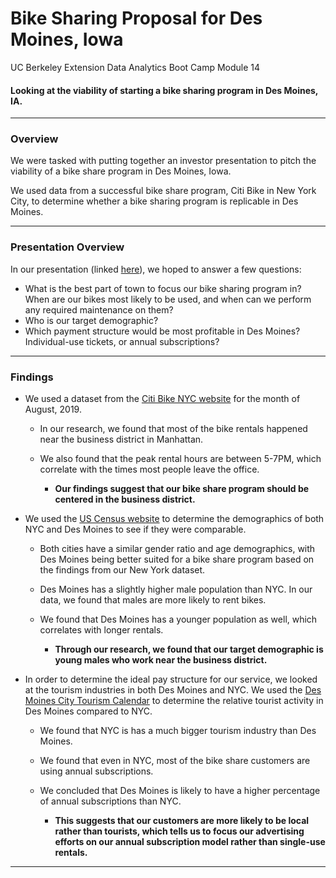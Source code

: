 # Bike Sharing Proposal for Des Moines, Iowa
UC Berkeley Extension Data Analytics Boot Camp Module 14

#### Looking at the viability of starting a bike sharing program in Des Moines, IA.

---

### Overview

We were tasked with putting together an investor presentation to pitch the viability of a bike share program in Des Moines, Iowa. 

We used data from a successful bike share program, Citi Bike in New York City, to determine whether a bike sharing program is replicable in Des Moines.

---

### Presentation Overview

In our presentation (linked [here](https://public.tableau.com/profile/sathvik.aithala#!/vizhome/DesMoinesBikeShare/Story?publish=yes)), we hoped to answer a few questions:

- What is the best part of town to focus our bike sharing program in? When are our bikes most likely to be used, and when can we perform any required maintenance on them?
- Who is our target demographic?
- Which payment structure would be most profitable in Des Moines? Individual-use tickets, or annual subscriptions?

---

### Findings

- We used a dataset from the [Citi Bike NYC website](https://www.citibikenyc.com/system-data) for the month of August, 2019. 
  - In our research, we found that most of the bike rentals happened near the business district in Manhattan.
  - We also found that the peak rental hours are between 5-7PM, which correlate with the times most people leave the office.
  
    - <b>Our findings suggest that our bike share program should be centered in the business district. </b>

- We used the [US Census website](https://www.census.gov/quickfacts/fact/table/newyorkcitynewyork,desmoinescityiowa/PST045219) to determine the demographics of both NYC and Des Moines to see if they were comparable. 
  - Both cities have a similar gender ratio and age demographics, with Des Moines being better suited for a bike share program based on the findings from our New York dataset.
  - Des Moines has a slightly higher male population than NYC. In our data, we found that males are more likely to rent bikes.
  - We found that Des Moines has a younger population as well, which correlates with longer rentals. 
  
    - <b>Through our research, we found that our target demographic is young males who work near the business district.</b>

- In order to determine the ideal pay structure for our service, we looked at the tourism industries in both Des Moines and NYC. We used the [Des Moines City Tourism Calendar](http://www.dmcityview.com/calendar/) to determine the relative tourist activity in Des Moines compared to NYC.
  - We found that NYC is has a much bigger tourism industry than Des Moines.
  - We found that even in NYC, most of the bike share customers are using annual subscriptions.
  - We concluded that Des Moines is likely to have a higher percentage of annual subscriptions than NYC.
  
    - <b>This suggests that our customers are more likely to be local rather than tourists, which tells us to focus our advertising efforts on our annual subscription model rather than single-use rentals.</b>
  
---
